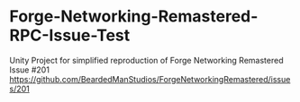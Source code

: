 # Forge-Networking-Remastered-RPC-Issue-Test
Unity Project for simplified reproduction of Forge Networking Remastered Issue #201 https://github.com/BeardedManStudios/ForgeNetworkingRemastered/issues/201
